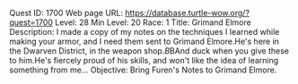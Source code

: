 Quest ID: 1700
Web page URL: https://database.turtle-wow.org/?quest=1700
Level: 28
Min Level: 20
Race: 1
Title: Grimand Elmore
Description: I made a copy of my notes on the techniques I learned while making your armor, and I need them sent to Grimand Elmore.He's here in the Dwarven District, in the weapon shop.$B$BAnd duck when you give these to him.He's fiercely proud of his skills, and won't like the idea of learning something from me...
Objective: Bring Furen's Notes to Grimand Elmore.
